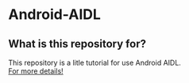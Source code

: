 # Android-AIDL

## What is this repository for?

This repository is a litle tutorial for use Android AIDL.<br>
[For more details!](http://developer.android.com/intl/pt-br/guide/components/aidl.html)

